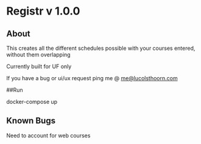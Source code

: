 # Registr v 1.0.0

## About

This creates all the different schedules possible with your courses entered, without them overlapping 

Currently built for UF only 

If you have a bug or ui/ux request ping me @ me@lucolsthoorn.com

##Run

docker-compose up

## Known Bugs
	
Need to account for web courses
